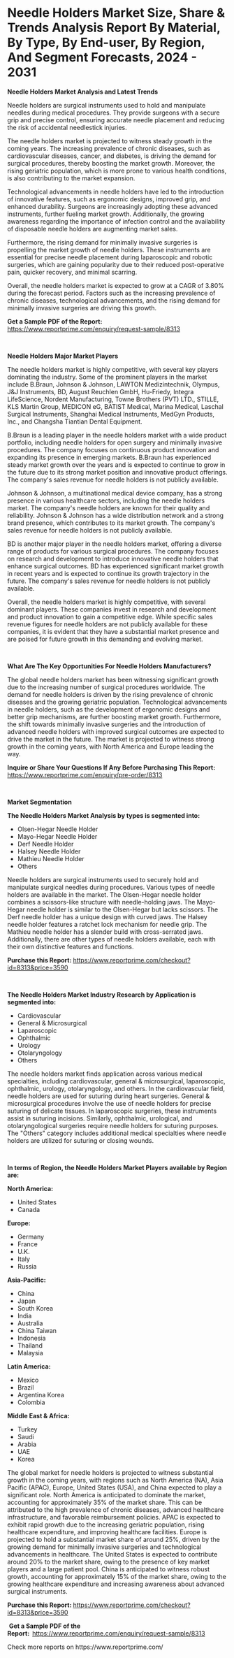 <p><h1>Needle Holders Market Size, Share & Trends Analysis Report By Material, By Type, By End-user, By Region, And Segment Forecasts, 2024 - 2031</h1></p><p><strong>Needle Holders Market Analysis and Latest Trends</strong></p>
<p><p>Needle holders are surgical instruments used to hold and manipulate needles during medical procedures. They provide surgeons with a secure grip and precise control, ensuring accurate needle placement and reducing the risk of accidental needlestick injuries.</p><p>The needle holders market is projected to witness steady growth in the coming years. The increasing prevalence of chronic diseases, such as cardiovascular diseases, cancer, and diabetes, is driving the demand for surgical procedures, thereby boosting the market growth. Moreover, the rising geriatric population, which is more prone to various health conditions, is also contributing to the market expansion.</p><p>Technological advancements in needle holders have led to the introduction of innovative features, such as ergonomic designs, improved grip, and enhanced durability. Surgeons are increasingly adopting these advanced instruments, further fueling market growth. Additionally, the growing awareness regarding the importance of infection control and the availability of disposable needle holders are augmenting market sales.</p><p>Furthermore, the rising demand for minimally invasive surgeries is propelling the market growth of needle holders. These instruments are essential for precise needle placement during laparoscopic and robotic surgeries, which are gaining popularity due to their reduced post-operative pain, quicker recovery, and minimal scarring.</p><p>Overall, the needle holders market is expected to grow at a CAGR of 3.80% during the forecast period. Factors such as the increasing prevalence of chronic diseases, technological advancements, and the rising demand for minimally invasive surgeries are driving this growth.</p></p>
<p><strong>Get a Sample PDF of the Report:&nbsp;</strong> <a href="https://www.reportprime.com/enquiry/request-sample/8313">https://www.reportprime.com/enquiry/request-sample/8313</a></p>
<p>&nbsp;</p>
<p><strong>Needle Holders Major Market Players</strong></p>
<p><p>The needle holders market is highly competitive, with several key players dominating the industry. Some of the prominent players in the market include B.Braun, Johnson & Johnson, LAWTON Medizintechnik, Olympus, J&J Instruments, BD, August Reuchlen GmbH, Hu-Friedy, Integra LifeScience, Nordent Manufacturing, Towne Brothers (PVT) LTD., STILLE, KLS Martin Group, MEDICON eG, BATIST Medical, Marina Medical, Laschal Surgical Instruments, Shanghai Medical Instruments, MedGyn Products, Inc., and Changsha Tiantian Dental Equipment.</p><p>B.Braun is a leading player in the needle holders market with a wide product portfolio, including needle holders for open surgery and minimally invasive procedures. The company focuses on continuous product innovation and expanding its presence in emerging markets. B.Braun has experienced steady market growth over the years and is expected to continue to grow in the future due to its strong market position and innovative product offerings. The company's sales revenue for needle holders is not publicly available.</p><p>Johnson & Johnson, a multinational medical device company, has a strong presence in various healthcare sectors, including the needle holders market. The company's needle holders are known for their quality and reliability. Johnson & Johnson has a wide distribution network and a strong brand presence, which contributes to its market growth. The company's sales revenue for needle holders is not publicly available.</p><p>BD is another major player in the needle holders market, offering a diverse range of products for various surgical procedures. The company focuses on research and development to introduce innovative needle holders that enhance surgical outcomes. BD has experienced significant market growth in recent years and is expected to continue its growth trajectory in the future. The company's sales revenue for needle holders is not publicly available.</p><p>Overall, the needle holders market is highly competitive, with several dominant players. These companies invest in research and development and product innovation to gain a competitive edge. While specific sales revenue figures for needle holders are not publicly available for these companies, it is evident that they have a substantial market presence and are poised for future growth in this demanding and evolving market.</p></p>
<p>&nbsp;</p>
<p><strong>What Are The Key Opportunities For Needle Holders Manufacturers?</strong></p>
<p><p>The global needle holders market has been witnessing significant growth due to the increasing number of surgical procedures worldwide. The demand for needle holders is driven by the rising prevalence of chronic diseases and the growing geriatric population. Technological advancements in needle holders, such as the development of ergonomic designs and better grip mechanisms, are further boosting market growth. Furthermore, the shift towards minimally invasive surgeries and the introduction of advanced needle holders with improved surgical outcomes are expected to drive the market in the future. The market is projected to witness strong growth in the coming years, with North America and Europe leading the way.</p></p>
<p><strong>Inquire or Share Your Questions If Any Before Purchasing This Report:</strong> <a href="https://www.reportprime.com/enquiry/pre-order/8313">https://www.reportprime.com/enquiry/pre-order/8313</a></p>
<p>&nbsp;</p>
<p><strong>Market Segmentation</strong></p>
<p><strong>The Needle Holders Market Analysis by types is segmented into:</strong></p>
<p><ul><li>Olsen-Hegar Needle Holder</li><li>Mayo-Hegar Needle Holder</li><li>Derf Needle Holder</li><li>Halsey Needle Holder</li><li>Mathieu Needle Holder</li><li>Others</li></ul></p>
<p><p>Needle holders are surgical instruments used to securely hold and manipulate surgical needles during procedures. Various types of needle holders are available in the market. The Olsen-Hegar needle holder combines a scissors-like structure with needle-holding jaws. The Mayo-Hegar needle holder is similar to the Olsen-Hegar but lacks scissors. The Derf needle holder has a unique design with curved jaws. The Halsey needle holder features a ratchet lock mechanism for needle grip. The Mathieu needle holder has a slender build with cross-serrated jaws. Additionally, there are other types of needle holders available, each with their own distinctive features and functions.</p></p>
<p><strong>Purchase this Report:&nbsp;</strong><a href="https://www.reportprime.com/checkout?id=8313&price=3590">https://www.reportprime.com/checkout?id=8313&price=3590</a></p>
<p>&nbsp;</p>
<p><strong>The Needle Holders Market Industry Research by Application is segmented into:</strong></p>
<p><ul><li>Cardiovascular</li><li>General & Microsurgical</li><li>Laparoscopic</li><li>Ophthalmic</li><li>Urology</li><li>Otolaryngology</li><li>Others</li></ul></p>
<p><p>The needle holders market finds application across various medical specialties, including cardiovascular, general & microsurgical, laparoscopic, ophthalmic, urology, otolaryngology, and others. In the cardiovascular field, needle holders are used for suturing during heart surgeries. General & microsurgical procedures involve the use of needle holders for precise suturing of delicate tissues. In laparoscopic surgeries, these instruments assist in suturing incisions. Similarly, ophthalmic, urological, and otolaryngological surgeries require needle holders for suturing purposes. The "Others" category includes additional medical specialties where needle holders are utilized for suturing or closing wounds.</p></p>
<p>&nbsp;</p>
<p><strong>In terms of Region, the Needle Holders Market Players available by Region are:</strong></p>
<p>
    <p> <strong> North America: </strong>
        <ul>
            <li>United States</li>
            <li>Canada</li>
        </ul>
        </p> 
    <p> <strong> Europe: </strong>
        <ul>
            <li>Germany</li>
            <li>France</li>
            <li>U.K.</li>
            <li>Italy</li>
            <li>Russia</li>
        </ul>
        </p> 
    <p> <strong> Asia-Pacific: </strong>
        <ul>
            <li>China</li>
            <li>Japan</li>
            <li>South Korea</li>
            <li>India</li>
            <li>Australia</li>
            <li>China Taiwan</li>
            <li>Indonesia</li>
            <li>Thailand</li>
            <li>Malaysia</li>
        </ul>
        </p> 
    <p> <strong> Latin America: </strong>
        <ul>
            <li>Mexico</li>
            <li>Brazil</li>
            <li>Argentina Korea</li>
            <li>Colombia</li>
        </ul>
        </p> 
    <p> <strong> Middle East & Africa: </strong>
        <ul>
            <li>Turkey</li>
            <li>Saudi</li>
            <li>Arabia</li>
            <li>UAE</li>
            <li>Korea</li>
        </ul>
    </p>
    </p>
<p><p>The global market for needle holders is projected to witness substantial growth in the coming years, with regions such as North America (NA), Asia Pacific (APAC), Europe, United States (USA), and China expected to play a significant role. North America is anticipated to dominate the market, accounting for approximately 35% of the market share. This can be attributed to the high prevalence of chronic diseases, advanced healthcare infrastructure, and favorable reimbursement policies. APAC is expected to exhibit rapid growth due to the increasing geriatric population, rising healthcare expenditure, and improving healthcare facilities. Europe is projected to hold a substantial market share of around 25%, driven by the growing demand for minimally invasive surgeries and technological advancements in healthcare. The United States is expected to contribute around 20% to the market share, owing to the presence of key market players and a large patient pool. China is anticipated to witness robust growth, accounting for approximately 15% of the market share, owing to the growing healthcare expenditure and increasing awareness about advanced surgical instruments.</p></p>
<p><strong>Purchase this Report: </strong><a href="https://www.reportprime.com/checkout?id=8313&price=3590">https://www.reportprime.com/checkout?id=8313&price=3590</a></p>
<p>&nbsp;<strong>Get a Sample PDF of the Report:&nbsp;&nbsp;</strong><a href="https://www.reportprime.com/enquiry/request-sample/8313">https://www.reportprime.com/enquiry/request-sample/8313</a></p>
<p><strong></strong></p>
<p>Check more reports on https://www.reportprime.com/</p>